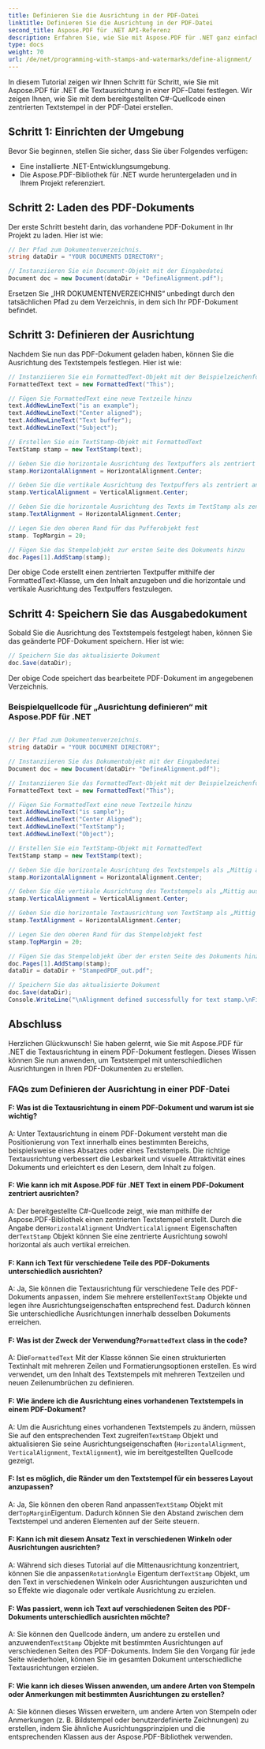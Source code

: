```yaml
---
title: Definieren Sie die Ausrichtung in der PDF-Datei
linktitle: Definieren Sie die Ausrichtung in der PDF-Datei
second_title: Aspose.PDF für .NET API-Referenz
description: Erfahren Sie, wie Sie mit Aspose.PDF für .NET ganz einfach die Textausrichtung in einer PDF-Datei festlegen.
type: docs
weight: 70
url: /de/net/programming-with-stamps-and-watermarks/define-alignment/
---
```

In diesem Tutorial zeigen wir Ihnen Schritt für Schritt, wie Sie mit Aspose.PDF für .NET die Textausrichtung in einer PDF-Datei festlegen. Wir zeigen Ihnen, wie Sie mit dem bereitgestellten C#-Quellcode einen zentrierten Textstempel in der PDF-Datei erstellen.

## Schritt 1: Einrichten der Umgebung

Bevor Sie beginnen, stellen Sie sicher, dass Sie über Folgendes verfügen:

- Eine installierte .NET-Entwicklungsumgebung.
- Die Aspose.PDF-Bibliothek für .NET wurde heruntergeladen und in Ihrem Projekt referenziert.

## Schritt 2: Laden des PDF-Dokuments

Der erste Schritt besteht darin, das vorhandene PDF-Dokument in Ihr Projekt zu laden. Hier ist wie:

```csharp
// Der Pfad zum Dokumentenverzeichnis.
string dataDir = "YOUR DOCUMENTS DIRECTORY";

// Instanziieren Sie ein Document-Objekt mit der Eingabedatei
Document doc = new Document(dataDir + "DefineAlignment.pdf");
```

Ersetzen Sie „IHR DOKUMENTENVERZEICHNIS“ unbedingt durch den tatsächlichen Pfad zu dem Verzeichnis, in dem sich Ihr PDF-Dokument befindet.

## Schritt 3: Definieren der Ausrichtung

Nachdem Sie nun das PDF-Dokument geladen haben, können Sie die Ausrichtung des Textstempels festlegen. Hier ist wie:

```csharp
// Instanziieren Sie ein FormattedText-Objekt mit der Beispielzeichenfolge
FormattedText text = new FormattedText("This");

// Fügen Sie FormattedText eine neue Textzeile hinzu
text.AddNewLineText("is an example");
text.AddNewLineText("Center aligned");
text.AddNewLineText("Text buffer");
text.AddNewLineText("Subject");

// Erstellen Sie ein TextStamp-Objekt mit FormattedText
TextStamp stamp = new TextStamp(text);

// Geben Sie die horizontale Ausrichtung des Textpuffers als zentriert an
stamp.HorizontalAlignment = HorizontalAlignment.Center;

// Geben Sie die vertikale Ausrichtung des Textpuffers als zentriert an
stamp.VerticalAlignment = VerticalAlignment.Center;

// Geben Sie die horizontale Ausrichtung des Texts im TextStamp als zentriert an
stamp.TextAlignment = HorizontalAlignment.Center;

// Legen Sie den oberen Rand für das Pufferobjekt fest
stamp. TopMargin = 20;

// Fügen Sie das Stempelobjekt zur ersten Seite des Dokuments hinzu
doc.Pages[1].AddStamp(stamp);
```

Der obige Code erstellt einen zentrierten Textpuffer mithilfe der FormattedText-Klasse, um den Inhalt anzugeben und die horizontale und vertikale Ausrichtung des Textpuffers festzulegen.

## Schritt 4: Speichern Sie das Ausgabedokument

Sobald Sie die Ausrichtung des Textstempels festgelegt haben, können Sie das geänderte PDF-Dokument speichern. Hier ist wie:

```csharp
// Speichern Sie das aktualisierte Dokument
doc.Save(dataDir);
```

Der obige Code speichert das bearbeitete PDF-Dokument im angegebenen Verzeichnis.

### Beispielquellcode für „Ausrichtung definieren“ mit Aspose.PDF für .NET 
```csharp

// Der Pfad zum Dokumentenverzeichnis.
string dataDir = "YOUR DOCUMENT DIRECTORY";

// Instanziieren Sie das Dokumentobjekt mit der Eingabedatei
Document doc = new Document(dataDir+ "DefineAlignment.pdf");

// Instanziieren Sie das FormattedText-Objekt mit der Beispielzeichenfolge
FormattedText text = new FormattedText("This");

// Fügen Sie FormattedText eine neue Textzeile hinzu
text.AddNewLineText("is sample");
text.AddNewLineText("Center Aligned");
text.AddNewLineText("TextStamp");
text.AddNewLineText("Object");

// Erstellen Sie ein TextStamp-Objekt mit FormattedText
TextStamp stamp = new TextStamp(text);

// Geben Sie die horizontale Ausrichtung des Textstempels als „Mittig ausgerichtet“ an
stamp.HorizontalAlignment = HorizontalAlignment.Center;

// Geben Sie die vertikale Ausrichtung des Textstempels als „Mittig ausgerichtet“ an
stamp.VerticalAlignment = VerticalAlignment.Center;

// Geben Sie die horizontale Textausrichtung von TextStamp als „Mittig ausgerichtet“ an
stamp.TextAlignment = HorizontalAlignment.Center;

// Legen Sie den oberen Rand für das Stempelobjekt fest
stamp.TopMargin = 20;

// Fügen Sie das Stempelobjekt über der ersten Seite des Dokuments hinzu
doc.Pages[1].AddStamp(stamp);
dataDir = dataDir + "StampedPDF_out.pdf";

// Speichern Sie das aktualisierte Dokument
doc.Save(dataDir);
Console.WriteLine("\nAlignment defined successfully for text stamp.\nFile saved at " + dataDir);

```

## Abschluss

Herzlichen Glückwunsch! Sie haben gelernt, wie Sie mit Aspose.PDF für .NET die Textausrichtung in einem PDF-Dokument festlegen. Dieses Wissen können Sie nun anwenden, um Textstempel mit unterschiedlichen Ausrichtungen in Ihren PDF-Dokumenten zu erstellen.

### FAQs zum Definieren der Ausrichtung in einer PDF-Datei

#### F: Was ist die Textausrichtung in einem PDF-Dokument und warum ist sie wichtig?

A: Unter Textausrichtung in einem PDF-Dokument versteht man die Positionierung von Text innerhalb eines bestimmten Bereichs, beispielsweise eines Absatzes oder eines Textstempels. Die richtige Textausrichtung verbessert die Lesbarkeit und visuelle Attraktivität eines Dokuments und erleichtert es den Lesern, dem Inhalt zu folgen.

#### F: Wie kann ich mit Aspose.PDF für .NET Text in einem PDF-Dokument zentriert ausrichten?

 A: Der bereitgestellte C#-Quellcode zeigt, wie man mithilfe der Aspose.PDF-Bibliothek einen zentrierten Textstempel erstellt. Durch die Angabe der`HorizontalAlignment` Und`VerticalAlignment` Eigenschaften der`TextStamp` Objekt können Sie eine zentrierte Ausrichtung sowohl horizontal als auch vertikal erreichen.

#### F: Kann ich Text für verschiedene Teile des PDF-Dokuments unterschiedlich ausrichten?

A: Ja, Sie können die Textausrichtung für verschiedene Teile des PDF-Dokuments anpassen, indem Sie mehrere erstellen`TextStamp` Objekte und legen ihre Ausrichtungseigenschaften entsprechend fest. Dadurch können Sie unterschiedliche Ausrichtungen innerhalb desselben Dokuments erreichen.

####  F: Was ist der Zweck der Verwendung?`FormattedText` class in the code?
 A: Die`FormattedText` Mit der Klasse können Sie einen strukturierten Textinhalt mit mehreren Zeilen und Formatierungsoptionen erstellen. Es wird verwendet, um den Inhalt des Textstempels mit mehreren Textzeilen und neuen Zeilenumbrüchen zu definieren.

#### F: Wie ändere ich die Ausrichtung eines vorhandenen Textstempels in einem PDF-Dokument?

 A: Um die Ausrichtung eines vorhandenen Textstempels zu ändern, müssen Sie auf den entsprechenden Text zugreifen`TextStamp` Objekt und aktualisieren Sie seine Ausrichtungseigenschaften (`HorizontalAlignment`, `VerticalAlignment`, `TextAlignment`), wie im bereitgestellten Quellcode gezeigt.

#### F: Ist es möglich, die Ränder um den Textstempel für ein besseres Layout anzupassen?

 A: Ja, Sie können den oberen Rand anpassen`TextStamp` Objekt mit der`TopMargin`Eigentum. Dadurch können Sie den Abstand zwischen dem Textstempel und anderen Elementen auf der Seite steuern.

#### F: Kann ich mit diesem Ansatz Text in verschiedenen Winkeln oder Ausrichtungen ausrichten?

 A: Während sich dieses Tutorial auf die Mittenausrichtung konzentriert, können Sie die anpassen`RotationAngle` Eigentum der`TextStamp` Objekt, um den Text in verschiedenen Winkeln oder Ausrichtungen auszurichten und so Effekte wie diagonale oder vertikale Ausrichtung zu erzielen.

#### F: Was passiert, wenn ich Text auf verschiedenen Seiten des PDF-Dokuments unterschiedlich ausrichten möchte?

 A: Sie können den Quellcode ändern, um andere zu erstellen und anzuwenden`TextStamp` Objekte mit bestimmten Ausrichtungen auf verschiedenen Seiten des PDF-Dokuments. Indem Sie den Vorgang für jede Seite wiederholen, können Sie im gesamten Dokument unterschiedliche Textausrichtungen erzielen.

#### F: Wie kann ich dieses Wissen anwenden, um andere Arten von Stempeln oder Anmerkungen mit bestimmten Ausrichtungen zu erstellen?

A: Sie können dieses Wissen erweitern, um andere Arten von Stempeln oder Anmerkungen (z. B. Bildstempel oder benutzerdefinierte Zeichnungen) zu erstellen, indem Sie ähnliche Ausrichtungsprinzipien und die entsprechenden Klassen aus der Aspose.PDF-Bibliothek verwenden.
